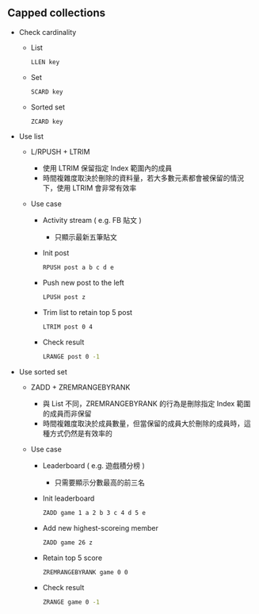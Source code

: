 ## Capped collections

- Check cardinality
    - List

        ```cmd
        LLEN key
        ```

    - Set

        ```cmd
        SCARD key
        ```

    - Sorted set

        ```cmd
        ZCARD key
        ```

- Use list
    - L/RPUSH + LTRIM
        - 使用 LTRIM 保留指定 Index 範圍內的成員
        - 時間複雜度取決於刪除的資料量，若大多數元素都會被保留的情況下，使用 LTRIM 會非常有效率

    - Use case
        - Activity stream ( e.g. FB 貼文 )
            - 只顯示最新五筆貼文

        - Init post

            ```cmd
            RPUSH post a b c d e
            ```

        - Push new post to the left
        
            ```cmd
            LPUSH post z
            ```

        - Trim list to retain top 5 post

            ```cmd
            LTRIM post 0 4
            ```
        
        - Check result

            ```cmd
            LRANGE post 0 -1
            ```

- Use sorted set
    - ZADD + ZREMRANGEBYRANK
        - 與 List 不同，ZREMRANGEBYRANK 的行為是刪除指定 Index 範圍的成員而非保留
        - 時間複雜度取決於成員數量，但當保留的成員大於刪除的成員時，這種方式仍然是有效率的

    - Use case
        - Leaderboard ( e.g. 遊戲積分榜 )
            - 只需要顯示分數最高的前三名

        - Init leaderboard

            ```cmd
            ZADD game 1 a 2 b 3 c 4 d 5 e
            ```

        - Add new highest-scoreing member

            ```cmd
            ZADD game 26 z
            ```

        - Retain top 5 score

            ```cmd
            ZREMRANGEBYRANK game 0 0
            ```

        - Check result

            ```cmd
            ZRANGE game 0 -1
            ```
